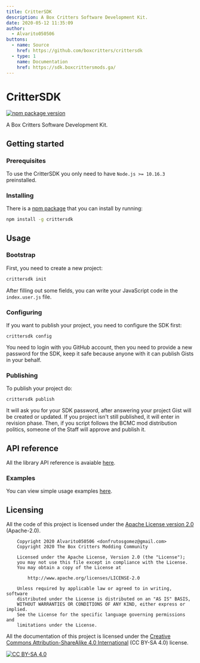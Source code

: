 ```yaml
---
title: CritterSDK
description: A Box Critters Software Development Kit.
date: 2020-05-12 11:35:09
author:
  - Alvarito050506
buttons:
  - name: Source
    href: https://github.com/boxcritters/crittersdk
  - type: 1
    name: Documentation
    href: https://sdk.boxcrittersmods.ga/
---
```

# CritterSDK
[![npm package version](https://img.shields.io/npm/v/crittersdk)](https://npmjs.org/package/crittersdk)

A Box Critters Software Development Kit.

## Getting started
### Prerequisites
To use the CritterSDK you only need to have `Node.js >= 10.16.3` preinstalled.

### Installing
There is a [npm package](https://npmjs.org/package/crittersdk) that you can install by running:
```sh
npm install -g crittersdk
```

## Usage
### Bootstrap
First, you need to create a new project:
```sh
crittersdk init
```
After filling out some fields, you can write your JavaScript code in the `index.user.js` file.

### Configuring
If you want to publish your project, you need to configure the SDK first:
```
crittersdk config
```
You need to login with you GitHub account, then you need to provide a new password for the SDK, keep it safe because anyone with it can publish Gists in your behalf.

### Publishing
To publish your project do:
```
crittersdk publish
```
It will ask you for your SDK password, after answering your project Gist will be created or updated. If you project isn't still published, it will enter in revision phase. Then, if you script follows the BCMC mod distribution politics, someone of the Staff will approve and publish it.

## API reference
All the library API reference is avaiable [here](https://sdk.boxcrittersmods.ga/).

### Examples
You can view simple usage examples [here](https://github.com/boxcritters/crittersdk/tree/master/test).

## Licensing
All the code of this project is licensed under the [Apache License version 2.0](https://github.com/boxcritters/crittersdk/blob/master/LICENSE) (Apache-2.0).

```license
	Copyright 2020 Alvarito050506 <donfrutosgomez@gmail.com>
	Copyright 2020 The Box Critters Modding Community

	Licensed under the Apache License, Version 2.0 (the "License");
	you may not use this file except in compliance with the License.
	You may obtain a copy of the License at

		http://www.apache.org/licenses/LICENSE-2.0

	Unless required by applicable law or agreed to in writing, software
	distributed under the License is distributed on an "AS IS" BASIS,
	WITHOUT WARRANTIES OR CONDITIONS OF ANY KIND, either express or implied.
	See the License for the specific language governing permissions and
	limitations under the License.
```

All the documentation of this project is licensed under the [Creative Commons Attribution-ShareAlike 4.0 International](https://creativecommons.org/licenses/by-sa/4.0/) (CC BY-SA 4.0) license.

[![CC BY-SA 4.0](https://i.creativecommons.org/l/by-sa/4.0/88x31.png)](https://creativecommons.org/licenses/by-sa/4.0/)